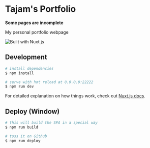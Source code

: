 # Tajam's Portfolio

**Some pages are incomplete**

My personal portfolio webpage

![Built with Nuxt.js](https://nuxtjs.org/logos/built-with-nuxt.svg "Also try Svelte!")

## Development

```bash
# install dependencies
$ npm install

# serve with hot reload at 0.0.0.0:22222
$ npm run dev
```

For detailed explanation on how things work, check out [Nuxt.js docs](https://nuxtjs.org).

## Deploy (Window)

```bash
# this will build the SPA in a special way
$ npm run build

# toss it on Github
$ npm run deploy
```

